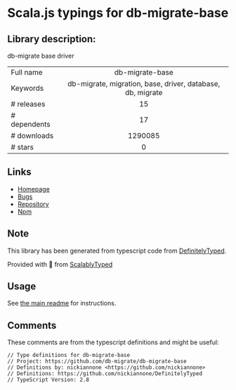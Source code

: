 
# Scala.js typings for db-migrate-base


## Library description:
db-migrate base driver

|                    |                 |
| ------------------ | :-------------: |
| Full name          | db-migrate-base |
| Keywords           | db-migrate, migration, base, driver, database, db, migrate |
| # releases         | 15 |
| # dependents       | 17 |
| # downloads        | 1290085 |
| # stars            | 0 |

## Links
- [Homepage](https://github.com/db-migrate/db-migrate-base)
- [Bugs](https://github.com/db-migrate/db-migrate-base/issues)
- [Repository](https://github.com/db-migrate/db-migrate-base)
- [Npm](https://www.npmjs.com/package/db-migrate-base)
    


## Note
This library has been generated from typescript code from [DefinitelyTyped](https://definitelytyped.org).

Provided with :purple_heart: from [ScalablyTyped](https://github.com/oyvindberg/ScalablyTyped)

## Usage
See [the main readme](../../readme.md) for instructions.

## Comments

These comments are from the typescript definitions and might be useful:
```
// Type definitions for db-migrate-base
// Project: https://github.com/db-migrate/db-migrate-base
// Definitions by: nickiannone <https://github.com/nickiannone>
// Definitions: https://github.com/nickiannone/DefinitelyTyped
// TypeScript Version: 2.8

```


